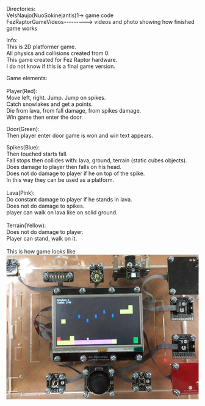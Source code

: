 
Directories: <br/>
VeIsNaujo(NuoSokinejantis)1-> game code <br/>
FezRaptorGameVideos---------> videos and photo showing how finished game works

Info: <br/>
This is 2D platformer game.<br/>
All physics and collisions created from 0.<br/>
This game created for Fez Raptor hardware.<br/>
I do not know if this is a final game version. <br/>

Game elements:<br/>
<br/>
Player(Red):<br/>
Move left, right. Jump. Jump on spikes. <br/>
Catch snowlakes and get a points.<br/>
Die from lava, from fall damage, from spikes damage.<br/>
Win game then enter the door.<br/>

Door(Green):<br/>
Then player enter door game is won and win text appears.<br/>

Spikes(Blue):<br/>
Then touched starts fall.<br/>
Fall stops then collides with: lava, ground, terrain (static cubes objects).<br/>
Does damage to player then falls on his head.<br/>
Does not do damage to player if he on top of the spike.<br/>
In this way they can be used as a platform.<br/>
<br/>
Lava(Pink):<br/>
Do constant damage to player if he stands in lava.<br/>
Does not do damage to spikes.<br/>
player can walk on lava like on solid ground.<br/>
<br/>
Terrain(Yellow):<br/>
Does not do damage to player.<br/>
Player can stand, walk on it.<br/>
<br/>
This is how game looks like<br/>
![Device](https://github.com/oOPoloOo/FezRaptor-2D-Game/blob/poGyvybes2_GalutiniamAtsiskaitymui/FezRaptorGameVideos/Device.jpg) 



